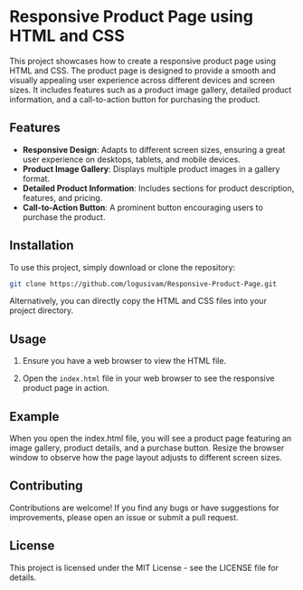 # Responsive Product Page using HTML and CSS

This project showcases how to create a responsive product page using HTML and CSS. The product page is designed to provide a smooth and visually appealing user experience across different devices and screen sizes. It includes features such as a product image gallery, detailed product information, and a call-to-action button for purchasing the product.

## Features

- **Responsive Design**: Adapts to different screen sizes, ensuring a great user experience on desktops, tablets, and mobile devices.
- **Product Image Gallery**: Displays multiple product images in a gallery format.
- **Detailed Product Information**: Includes sections for product description, features, and pricing.
- **Call-to-Action Button**: A prominent button encouraging users to purchase the product.


## Installation

To use this project, simply download or clone the repository:

```bash
git clone https://github.com/logusivam/Responsive-Product-Page.git
```

Alternatively, you can directly copy the HTML and CSS files into your project directory.

## Usage
1. Ensure you have a web browser to view the HTML file.

2. Open the `index.html` file in your web browser to see the responsive product page in action.

## Example
When you open the index.html file, you will see a product page featuring an image gallery, product details, and a purchase button. Resize the browser window to observe how the page layout adjusts to different screen sizes.

## Contributing
Contributions are welcome! If you find any bugs or have suggestions for improvements, please open an issue or submit a pull request.

## License
This project is licensed under the MIT License - see the LICENSE file for details.
